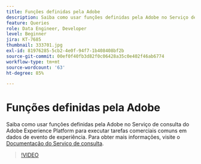 ```yaml
---
title: Funções definidas pela Adobe
description: Saiba como usar funções definidas pela Adobe no Serviço de consulta do Adobe Experience Platform para executar tarefas comerciais comuns em dados de evento de experiência.
feature: Queries
role: Data Engineer, Developer
level: Beginner
jira: KT-7685
thumbnail: 333701.jpg
exl-id: 81976285-5cb2-4e0f-94f7-1b408408bf2b
source-git-commit: 00ef0f40fb3d82f0c06428a35c0e402f46ab6774
workflow-type: tm+mt
source-wordcount: '63'
ht-degree: 85%

---
```


# Funções definidas pela Adobe

Saiba como usar funções definidas pela Adobe no Serviço de consulta do Adobe Experience Platform para executar tarefas comerciais comuns em dados de evento de experiência. Para obter mais informações, visite o [Documentação do Serviço de consulta](https://experienceleague.adobe.com/docs/experience-platform/query/home.html?lang=pt-BR).

>[!VIDEO](https://video.tv.adobe.com/v/333701?learn=on)

